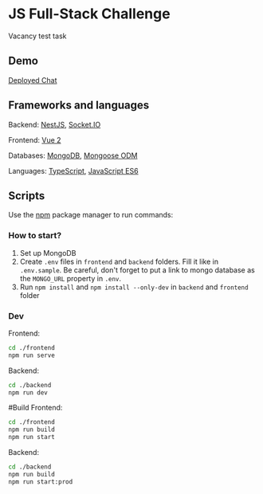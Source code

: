 # JS Full-Stack Challenge

Vacancy test task

## Demo
[Deployed Chat](https://full-stack-genesis-frontend.herokuapp.com)

## Frameworks and languages
Backend: [NestJS](https://nestjs.com/), [Socket.IO](https://socket.io/)

Frontend:  [Vue 2](https://vuejs.org/)

Databases: [MongoDB](https://www.mongodb.com/), [Mongoose ODM](https://mongoosejs.com/)

Languages: [TypeScript](https://www.typescriptlang.org/), [JavaScript ES6](https://developer.mozilla.org/en-US/docs/Web/JavaScript)
## Scripts

Use the [npm](https://www.npmjs.com/get-npm) package manager to run commands:

### How to start?
1) Set up MongoDB
2) Create `.env` files in `frontend` and `backend` folders. Fill it like in `.env.sample`. Be careful, don't forget to put a link to mongo database as the `MONGO_URL` property in `.env`. 
3) Run `npm install` and `npm install --only-dev` in `backend` and `frontend` folder
### Dev
Frontend:
```bash
cd ./frontend
npm run serve
````

Backend:
```bash
cd ./backend
npm run dev
````

#Build
Frontend:
```bash
cd ./frontend
npm run build
npm run start
````

Backend:
```bash
cd ./backend
npm run build
npm run start:prod
````


